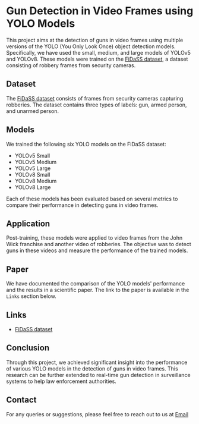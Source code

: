 # Gun Detection in Video Frames using YOLO Models

This project aims at the detection of guns in video frames using multiple versions of the YOLO (You Only Look Once) object detection models. Specifically, we have used the small, medium, and large models of YOLOv5 and YOLOv8. These models were trained on the [FiDaSS dataset](https://github.com/fidass/fidass_dataset), a dataset consisting of robbery frames from security cameras.

## Dataset

The [FiDaSS dataset](https://github.com/fidass/fidass_dataset) consists of frames from security cameras capturing robberies. The dataset contains three types of labels: gun, armed person, and unarmed person.

## Models

We trained the following six YOLO models on the FiDaSS dataset:

- YOLOv5 Small
- YOLOv5 Medium
- YOLOv5 Large
- YOLOv8 Small
- YOLOv8 Medium
- YOLOv8 Large

Each of these models has been evaluated based on several metrics to compare their performance in detecting guns in video frames.

## Application

Post-training, these models were applied to video frames from the John Wick franchise and another video of robberies. The objective was to detect guns in these videos and measure the performance of the trained models.

## Paper

We have documented the comparison of the YOLO models' performance and the results in a scientific paper. The link to the paper is available in the `Links` section below.

## Links

- [FiDaSS dataset](https://github.com/fidass/fidass_dataset)

## Conclusion

Through this project, we achieved significant insight into the performance of various YOLO models in the detection of guns in video frames. This research can be further extended to real-time gun detection in surveillance systems to help law enforcement authorities.

## Contact

For any queries or suggestions, please feel free to reach out to us at [Email](thialmacedo@gmail.com)

